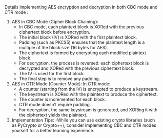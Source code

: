 Details implementing AES encryption and decryption in both CBC mode and CTR mode : 
1. AES in CBC Mode (Cipher Block Chaining):
   - In CBC mode, each plaintext block is XORed with the previous ciphertext block before encryption.
   - The initial block (IV) is XORed with the first plaintext block.
   - Padding (such as PKCS5) ensures that the plaintext length is a multiple of the block size (16 bytes for AES).
   - The ciphertext is formed by encrypting each modified plaintext block.
   - For decryption, the process is reversed: each ciphertext block is decrypted and XORed with the previous ciphertext block.
   - The IV is used for the first block.
   - The final step is to remove any padding.
2. AES in CTR Mode (Counter Mode):
   In CTR mode:
   - A counter (starting from the IV) is encrypted to produce a keystream.
   - The keystream is XORed with the plaintext to produce the ciphertext.
   - The counter is incremented for each block.
   - CTR mode doesn’t require padding.
   - For decryption, the same keystream is generated, and XORing it with the ciphertext yields the plaintext.
3. Implementation Tips:
   -While you can use existing crypto libraries (such as PyCrypto or Crypto++), consider implementing CBC and CTR modes yourself for a better learning experience.
